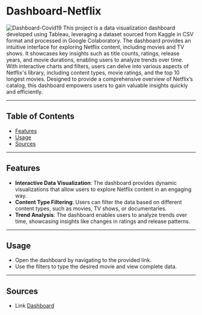 # Dashboard-Netflix
![Dashboard-Covid19](Preview.gif)
This project is a data visualization dashboard developed using Tableau, leveraging a dataset sourced from Kaggle in CSV format and processed in Google Colaboratory. The dashboard provides an intuitive interface for exploring Netflix content, including movies and TV shows. It showcases key insights such as title counts, ratings, release years, and movie durations, enabling users to analyze trends over time. With interactive charts and filters, users can delve into various aspects of Netflix's library, including content types, movie ratings, and the top 10 longest movies. Designed to provide a comprehensive overview of Netflix’s catalog, this dashboard empowers users to gain valuable insights quickly and efficiently.

---

## Table of Contents

- [Features](#features)
- [Usage](#Usage)
- [Sources](#Sources)

---

## Features

- **Interactive Data Visualization**: The dashboard provides dynamic visualizations that allow users to explore Netflix content in an engaging way.
- **Content Type Filtering**: Users can filter the data based on different content types, such as movies, TV shows, or documentaries.
- **Trend Analysis**: The dashboard enables users to analyze trends over time, showcasing insights like changes in ratings and release patterns.

---

## Usage
- Open the dashboard by navigating to the provided link.
- Use the filters to type the desired movie and view complete data.

---

## Sources

- Link [Dashboard](https://public.tableau.com/app/profile/kevin.sutrisna/viz/shared/2MRHKNY5X)

